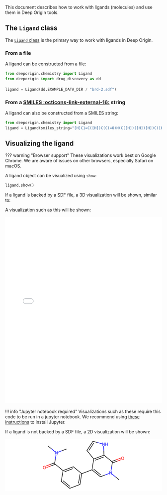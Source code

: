 This document describes how to work with ligands (molecules) and use them in Deep Origin tools. 

## The `Ligand` class

The [`Ligand` class](../ref/chemistry.md#src.chemistry.Ligand) is the primary way to work with ligands in Deep Origin.

### From a file

A ligand can be constructed from a file:

```python
from deeporigin.chemistry import Ligand
from deeporigin import drug_discovery as dd

ligand = Ligand(dd.EXAMPLE_DATA_DIR / "brd-2.sdf")
```

### From a [SMILES :octicons-link-external-16:](https://en.wikipedia.org/wiki/Simplified_Molecular_Input_Line_Entry_System) string

A ligand can also be constructed from a SMILES string:


```python
from deeporigin.chemistry import Ligand
ligand = Ligand(smiles_string="[H]C1=C([H])C(C(=O)N(C([H])([H])[H])C([H])([H])[H])=C([H])C(C2=C([H])N(C([H])([H])[H])C(=O)C3=C2C([H])=C([H])N3[H])=C1[H]")
```


## Visualizing the ligand

??? warning "Browser support"
    These visualizations work best on Google Chrome. We are aware of issues on other browsers, especially Safari on macOS.

A ligand object can be visualized using `show`:

```python
ligand.show()
```

If a ligand is backed by a SDF file, a 3D visualization will be shown, similar to:

A visualization such as this will be shown:

<iframe 
    src="./ligand.html" 
    width="100%" 
    height="600" 
    style="border:none;"
    title="ligand visualization"
></iframe>

!!! info "Jupyter notebook required"
    Visualizations such as these require this code to be run in a jupyter notebook. We recommend using [these instructions](../../install.md) to install Jupyter.


If a ligand is not backed by a SDF file, a 2D visualization will be shown:

![](../../images/ligand.png)